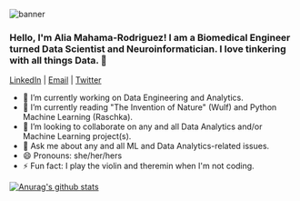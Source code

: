 ![banner](https://user-images.githubusercontent.com/62684338/152422718-f5f5357c-e51d-4c78-8c49-212643bb0ef9.png)
 
### Hello, I'm Alia Mahama-Rodriguez! I am a Biomedical Engineer turned Data Scientist and Neuroinformatician. I love tinkering with all things Data. 👋

 [LinkedIn](https://www.linkedin.com/in/aliamahama-rodriguez/) | [Email](alia.mahama@gmail.com) | [Twitter](https://twitter.com/alia_mrod)

- 🔭 I’m currently working on Data Engineering and Analytics.
- 🌱 I’m currently reading "The Invention of Nature" (Wulf) and Python Machine Learning (Raschka).
- 👯 I’m looking to collaborate on any and all Data Analytics and/or Machine Learning project(s).
- 💬 Ask me about any and all ML and Data Analytics-related issues.
- 😄 Pronouns: she/her/hers
- ⚡ Fun fact: I play the violin and theremin when I'm not coding.


[![Anurag's github stats](https://github-readme-stats.vercel.app/api?username=aliamrod)](https://github.com/aliamrod/github-readme-stats)


